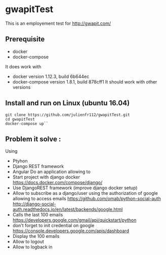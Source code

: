 # gwapitTest

This is an employement test for http://gwapit.com/

## Prerequisite

- docker
- docker-compose

It does work with
- docker version 1.12.3, build 6b644ec
- docker-compose version 1.8.1, build 878cff1
It should work with other versions

## Install and run on Linux (ubuntu 16.04)

    git clone https://github.com/julienfr112/gwapitTest.git
    cd gwapitTest
    docker-compose up``

## Problem it solve :

Using
* Ptyhon
* Django REST framework
* Angular
Do an application allowing to
* Start project with django docker
    https://docs.docker.com/compose/django/
* Use DjangoREST framework (improve django docker setup)
* Allow to subscribe as a django/user using the authorization of google allowing to access emails
    https://github.com/omab/python-social-auth
    http://django-social-auth.readthedocs.io/en/latest/backends/google.html
* Calls the last 100 emails
    https://developers.google.com/gmail/api/quickstart/python
* don't forget to init credential on google
    https://console.developers.google.com/apis/dashboard
* Display the 100 emails
* Allow to logout
* Allow to logback in
